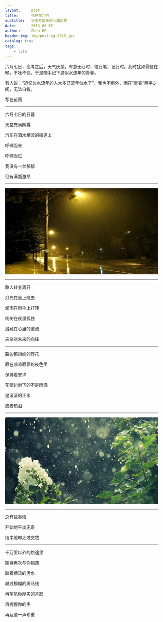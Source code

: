 ```yaml
---
layout:     post
title:      花开在六月
subtitle:   记高考那天的心路历程
date:       2013-06-07
author:     Chen HE
header-img: img/post-bg-2015.jpg
catalog: true
tags:
    - life
---
```


六月七日，高考之后，天气灰蒙。有意无心时，借此笔，记此时。此时犹如骨鲠在喉，不吐不快，于是随手记下这似水流年的青春。

有人说：“追忆似水流年的人大多已流年似水了”。我也不例外，困在“青春”两字之间，无法自拔。

写在前面

---

六月七日的日暮

天空充满阴霾

汽车在泗水横流的街道上

呼啸而来

呼啸而过

我没有一丝郁郁

但有满腹激昂

---
             
![雨天的街道](https://github.com/he-chen-95/chen-image-host/raw/master/2019/rain-street-east.jpg)

---

路人转身离开

灯光在脸上隐去

滴雨在雨伞上打转

杨树在夜里孤独

潜藏在心里的激流

夹杂对未来的向往

---

路边那初绽的野花

寂在冰凉寂寥的夜色里

保持着安详

花瓣边滑下的不是雨滴

是滚滚的汗水

或者热泪

---

![雨中的花朵](https://github.com/he-chen-95/chen-image-host/raw/master/2019/rain-flower.jpg)

---

总有些事情

开始地平淡无奇

结束地却太过突然

---

千万里以外的路途里

期待再次与你相遇

踏着横流的污水

越过模糊的斑马线

再望见你厚实的背影

再握握你的手

再互道一声珍重
